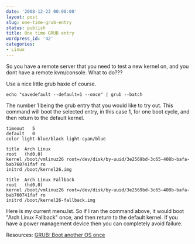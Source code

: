 ```yaml
---
date: '2008-12-23 00:00:00'
layout: post
slug: one-time-grub-entry
status: publish
title: One time GRUB entry
wordpress_id: '42'
categories:
- Linux
---
```


So you have a remote server that you need to test a new kernel on, and you dont have a remote kvm/console. What to do???

Use a nice little grub haxie of course.

    
    echo "savedefault --default=1 --once" | grub --batch


The number 1 being the grub entry that you would like to try out. This command will boot the selected entry, in this case 1, for one boot cycle, and then return to the default kernel.

    
    timeout   5
    default   0
    color light-blue/black light-cyan/blue
    
    title  Arch Linux
    root   (hd0,0)
    kernel /boot/vmlinuz26 root=/dev/disk/by-uuid/3e2569bd-3c65-408b-bafa-bab760741faf ro
    initrd /boot/kernel26.img
    
    title  Arch Linux Fallback
    root   (hd0,0)
    kernel /boot/vmlinuz26 root=/dev/disk/by-uuid/3e2569bd-3c65-408b-bafa-bab760741faf ro
    initrd /boot/kernel26-fallback.img


Here is my current menu.lst. So if I ran the command above, it would boot "Arch Linux Fallback" once, and then return to the default kernel. If you have a power management device then you can completely avoid failure.

Resources:
[GRUB: Boot another OS once](http://sidvind.com/wiki/GRUB:_Boot_another_OS_once)
